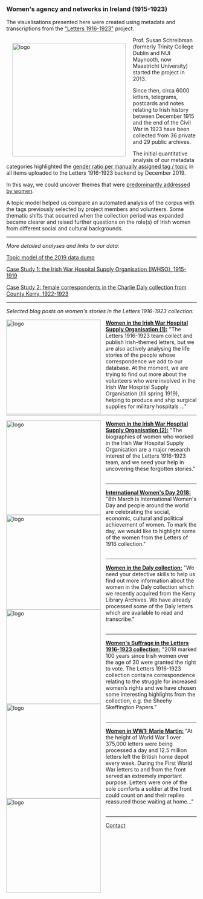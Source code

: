### Women's agency and networks in Ireland (1915-1923)

The visualisations presented here were created using metadata and transcriptions from the ["Letters 1916-1923"](http://letters1916.maynoothuniversity.ie/) project.

<img src="http://letters1916.maynoothuniversity.ie/static/media/logo-update.8166fb93.png" alt="logo" align="left" style="float:left; padding:16px" width="300"/>

Prof. Susan Schreibman (formerly Trinity College Dublin and NUI Maynooth, now Maastricht University) started the project in 2013.

Since then, circa 6000 letters, telegrams, postcards and notes relating to Irish history between December 1915 and the end of the Civil War in 1923 have been collected from 36 private and 29 public archives.

The initial quantitative analysis of our metadata categories highlighted the [gender ratio per manually assigned tag / topic](https://github.com/MonikaBarget/FeministDH/blob/master/Letters_gender-distribution-per-tag.png) in all items uploaded to the Letters 1916-1923 backend by December 2019.



In this way, we could uncover themes that were [predominantly addressed by women](https://github.com/MonikaBarget/FeministDH/blob/master/Letters_topics-covered-by-women.png).

A topic model helped us compare an automated analysis of the corpus with the tags previously selected by project members and volunteers. Some thematic shifts that occurred when the collection period was expanded became clearer and raised further questions on the role(s) of Irish women from different social and cultural backgrounds.

***

*More detailed analyses and links to our data:*

[Topic model of the 2019 data dump](https://monikabarget.github.io/FeministDH/TopicModel2019.html)

[Case Study 1: the Irish War Hospital Supply Organisation (IWHSO), 1915-1919](https://monikabarget.github.io/FeministDH/casestudy1.html)

[Case Study 2: female correspondents in the Charlie Daly collection from County Kerry, 1922-1923](https://monikabarget.github.io/FeministDH/casestudy2.html)

***

*Selected blog posts on women's stories in the Letters 1916-1923 collection:*

<img src="http://letters1916.maynoothuniversity.ie/learn/wp-content/uploads/2018/05/Featured-Image_medicine-and-charities-1-300x150.png" alt="logo" align="left" style="padding-right:10px" width="250"/> [**Women in the Irish War Hospital Supply Organisation (1):**](http://letters1916.maynoothuniversity.ie/wp-post/women-in-the-irish-war-hospital-supply-organisation-help-us-uncover-forgotten-stories-of-the-first-world-war-part-1) "The Letters 1916-1923 team collect and publish Irish-themed letters, but we are also actively analysing the life stories of the people whose correspondence we add to our database. At the moment, we are trying to find out more about the volunteers who were involved in the Irish War Hospital Supply Organisation (till spring 1919), helping to produce and ship surgical supplies for military hospitals ..."

***

<img src="http://letters1916.maynoothuniversity.ie/learn/wp-content/uploads/2018/11/Featured-Image_medicine-and-charities_II-300x150.jpg" alt="logo" align="left" style="padding-right:10px" width="250"/> [**Women in the Irish War Hospital Supply Organisation (2):**](http://letters1916.maynoothuniversity.ie/wp-post/women-in-the-irish-war-hospital-supply-organisation-help-us-uncover-forgotten-stories-of-the-first-world-war-part-2) "The biographies of women who worked in the Irish War Hospital Supply Organisation are a major research interest of the Letters 1916-1923 team, and we need your help in uncovering these forgotten stories."<br/><br/>


***

<img src="http://letters1916.maynoothuniversity.ie/learn/wp-content/uploads/2018/06/Women-of-the-Letters-1916-1923-collection_newratio-300x169.png" alt="logo" align="left" style="padding-right:10px" width="250"/> [**International Women's Day 2018:**](http://letters1916.maynoothuniversity.ie/wp-post/iwd-2018) "8th March is International Women's Day and people around the world are celebrating the social, economic, cultural and political achievement of women. To mark the day, we would like to highlight some of the women from the Letters of 1916 collection."<br/><br/>


***

<img src="http://letters1916.maynoothuniversity.ie/learn/wp-content/uploads/2018/06/Featured-Image_women-in-the-Charlie-Daly-Collection-1-300x150.png" alt="logo" align="left" style="padding-right:10px" width="250"/> [**Women in the Daly collection:**](http://letters1916.maynoothuniversity.ie/wp-post/women-daly) "We need your detective skills to help us find out more information about the women in the Daly collection which we recently acquired  from the Kerry Library Archives. We have already processed some of the Daly letters which are available to read and transcribe."<br/><br/>


***

<img src="http://letters1916.maynoothuniversity.ie/learn/wp-content/uploads/2018/02/5-300x150.png" alt="logo" align="left" style="padding-right:10px" width="250"/> [**Women's Suffrage in the Letters 1916-1923 collection:**](http://letters1916.maynoothuniversity.ie/wp-post/womens-suffrage) "2018 marked 100 years since Irish women over the age of 30 were granted the right to vote. The Letters 1916-1923 collection contains correspondence relating to the struggle for increased women’s rights and we have chosen some interesting highlights from the collection, e.g. the Sheehy Skeffington Papers."<br/><br/>


***

<img src="http://letters1916.maynoothuniversity.ie/learn/wp-content/uploads/2014/08/Marie-Martin-with-red-cross-on-her-uniform-in-Malta-January-1916.-MMM-Image-Archive.jpg" alt="logo" align="left" style="padding-right:10px" width="250"/> [**Women in WW1: Marie Martin:**](http://letters1916.maynoothuniversity.ie/wp-post/women-ww1-marie-martin) "At the height of World War 1 over 375,000 letters were being processed a day and 12.5 million letters left the British home depot every week. During the First World War letters to and from the front served an extremely important purpose. Letters were one of the sole comforts a soldier at the front could count on and their replies reassured those waiting at home..."<br/><br/>


***

[Contact](https://monikabarget.github.io/FeministDH/contact-us.html)
